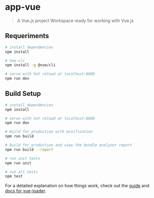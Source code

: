 # app-vue

> A Vue.js project
> Workspace ready for working with Vue.js


## Requeriments

```bash
# install dependencies
npm install

# Vue-cli
npm install -g @vue/cli

# serve with hot reload at localhost:8080
npm run dev

```
## Build Setup

``` bash
# install dependencies
npm install

# serve with hot reload at localhost:8080
npm run dev

# build for production with minification
npm run build

# build for production and view the bundle analyzer report
npm run build --report

# run unit tests
npm run unit

# run all tests
npm test
```

For a detailed explanation on how things work, check out the [guide](http://vuejs-templates.github.io/webpack/) and [docs for vue-loader](http://vuejs.github.io/vue-loader).
